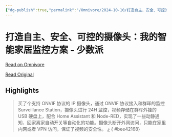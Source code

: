```yaml
---
{"dg-publish":true,"permalink":"/Omnivore/2024-10-10/打造自主、安全、可控的摄像头：我的智能家居监控方案 - 少数派/"}
---
```



# 打造自主、安全、可控的摄像头：我的智能家居监控方案 - 少数派

[Read on Omnivore](https://omnivore.app/me/-192737261f4)

[Read Original](https://sspai.com/post/92566)

## Highlights

> 买了个支持 ONVIF 协议的 IP 摄像头，通过 ONVIF 协议接入和群晖的监控 Surveillance Station，摄像头进行 24H 监控，视频存储在群晖外挂的 USB 硬盘上，配合 Home Assistant 和 Node-RED，实现了一些动静通知、回家离家自动开关等自动化的功能。摄像头断开外网访问，只能在家里内网或者 VPN 访问，保证了视频的安全性。 [⤴️](https://omnivore.app/me/-192737261f4#bee42168-65fc-4f9a-8f01-69faff121d52) 
{ #bee42168}

